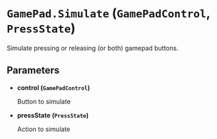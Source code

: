 # `GamePad.Simulate` (`GamePadControl`, `PressState`)


Simulate pressing or releasing (or both) gamepad buttons.


## Parameters

* **control (`GamePadControl`)** 

	Button to simulate

* **pressState (`PressState`)** 

	Action to simulate


